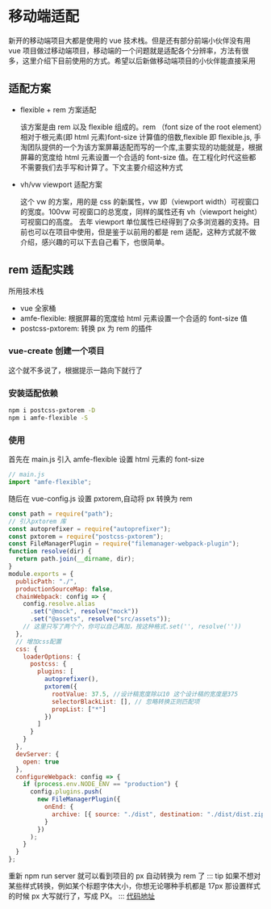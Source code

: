 # 移动端适配

新开的移动端项目大都是使用的 vue 技术栈。但是还有部分前端小伙伴没有用 vue 项目做过移动端项目，移动端的一个问题就是适配各个分辨率，方法有很多，这里介绍下目前使用的方式。希望以后新做移动端项目的小伙伴能直接采用

## 适配方案

- flexible + rem 方案适配

  该方案是由 rem 以及 flexible 组成的。rem （font size of the root element）相对于根元素(即 html 元素)font-size 计算值的倍数,flexible 即 flexible.js, 手淘团队提供的一个为该方案屏幕适配而写的一个库,主要实现的功能就是，根据屏幕的宽度给 html 元素设置一个合适的 font-size 值。在工程化时代这些都不需要我们去手写和计算了。下文主要介绍这种方式

- vh/vw viewport 适配方案

  这个 vw 的方案，用的是 css 的新属性，vw 即（viewport width）可视窗口的宽度。100vw 可视窗口的总宽度，同样的属性还有 vh（viewport height）可视窗口的高度。 去年 viewport 单位属性已经得到了众多浏览器的支持。目前也可以在项目中使用，但是鉴于以前用的都是 rem 适配，这种方式就不做介绍，感兴趣的可以下去自己看下，也很简单。

## rem 适配实践

所用技术栈

- vue 全家桶
- amfe-flexible: 根据屏幕的宽度给 html 元素设置一个合适的 font-size 值
- postcss-pxtorem: 转换 px 为 rem 的插件

### vue-create 创建一个项目

这个就不多说了，根据提示一路向下就行了

### 安装适配依赖

```bash
npm i postcss-pxtorem -D
npm i amfe-flexible -S
```

### 使用

首先在 main.js 引入 amfe-flexible 设置 html 元素的 font-size

```js
// main.js
import "amfe-flexible";
```

随后在 vue-config.js 设置 pxtorem,自动将 px 转换为 rem

```js
const path = require("path");
// 引入pxtorem 库
const autoprefixer = require("autoprefixer");
const pxtorem = require("postcss-pxtorem");
const FileManagerPlugin = require("filemanager-webpack-plugin");
function resolve(dir) {
  return path.join(__dirname, dir);
}
module.exports = {
  publicPath: "./",
  productionSourceMap: false,
  chainWebpack: config => {
    config.resolve.alias
      .set("@mock", resolve("mock"))
      .set("@assets", resolve("src/assets"));
    // 这里只写了两个个，你可以自己再加，按这种格式.set('', resolve(''))
  },
  // 增加css配置
  css: {
    loaderOptions: {
      postcss: {
        plugins: [
          autoprefixer(),
          pxtorem({
            rootValue: 37.5, //设计稿宽度除以10 这个设计稿的宽度是375
            selectorBlackList: [], // 忽略转换正则匹配项
            propList: ["*"]
          })
        ]
      }
    }
  },
  devServer: {
    open: true
  },
  configureWebpack: config => {
    if (process.env.NODE_ENV == "production") {
      config.plugins.push(
        new FileManagerPlugin({
          onEnd: {
            archive: [{ source: "./dist", destination: "./dist/dist.zip" }]
          }
        })
      );
    }
  }
};
```

重新 npm run server 就可以看到项目的 px 自动转换为 rem 了
::: tip
如果不想对某些样式转换，例如某个标题字体大小，你想无论哪种手机都是 17px 那设置样式的时候 px 大写就行了，写成 PX。
:::
[代码地址](https://github.com/ALongLi/vant-rem.git)

